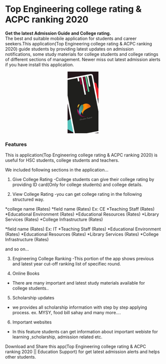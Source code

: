 # Top Engineering college rating & ACPC ranking 2020
<b>Get the latest Admission Guide and College rating.</b><br>
The best and suitable mobile application for students and career seekers.This application(Top Engineering college rating & ACPC ranking 2020) guide students by providing latest updates on admission notifications, some study materials for college students and college ratings of different sections of management. Newer miss out latest admission alerts if you have install this application.

<div align="center">
    <img src="/screenshots/screenshot 1.png" width="100px" height="200pxs"/> 
</div>

<h3>Features</h3>
This is application(Top Engineering college rating & ACPC ranking 2020) is useful for HSC students, college students and teachers.

We included following sections in the application...

1. Give College Rating
-College students can give their college rating by providing ID card(Only for college students) and college details.

2. View College Rating
-you can get college rating in the following structured way.

*college name (Rates)
*field name (Rates) Ex: CE
*Teaching Staff (Rates)
*Educational Environment (Rates)
*Educational Resources (Rates)
*Library Services (Rates)
*College Infrastructure (Rates)

*field name (Rates) Ex: IT
*Teaching Staff (Rates)
*Educational Environment (Rates)
*Educational Resources (Rates)
*Library Services (Rates)
*College Infrastructure (Rates)

and so on...


3. Engineering College Ranking
-This portion of the app shows previous and latest year cut-off ranking list of specifiec round.

4. Online Books
- There are many important and latest study materials available for college students..

5. Scholarship updates
- we provides all scholarship information with step by step applying process.
ex. MYSY, food bill sahay and many more....

6. Important websites
- In this feature students can get information about important webiste for learning ,scholarship, admission related etc.


Download and Share this app(Top Engineering college rating & ACPC ranking 2020 || Education Support) for get latest admission alerts and helps other students.

